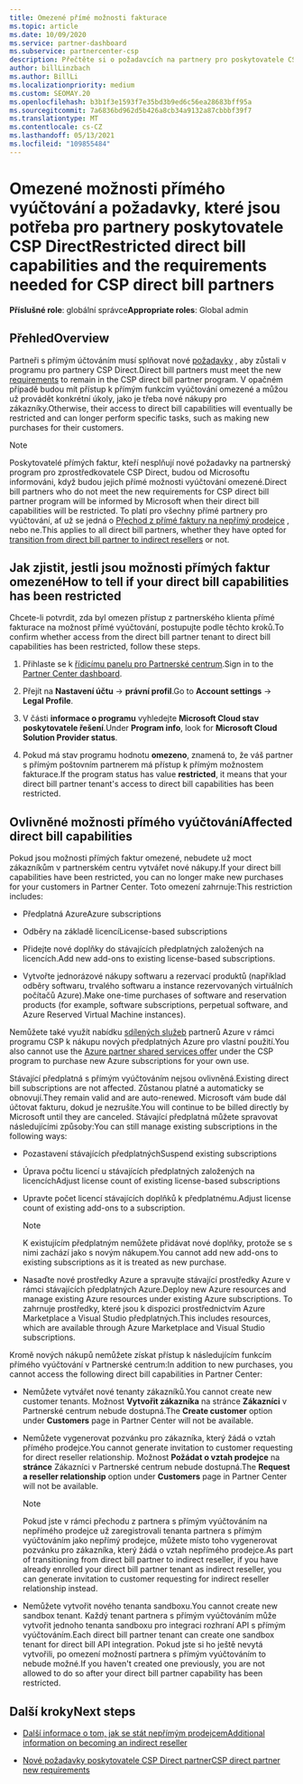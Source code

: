 ```yaml
---
title: Omezené přímé možnosti fakturace
ms.topic: article
ms.date: 10/09/2020
ms.service: partner-dashboard
ms.subservice: partnercenter-csp
description: Přečtěte si o požadavcích na partnery pro poskytovatele CSP a o tom, jak zamezit omezením možností. Zjistěte, jestli jsou vaše schopnosti omezené.
author: billLinzbach
ms.author: BillLi
ms.localizationpriority: medium
ms.custom: SEOMAY.20
ms.openlocfilehash: b3b1f3e1593f7e35bd3b9ed6c56ea28683bff95a
ms.sourcegitcommit: 7a6836bd962d5b426a8cb34a9132a87cbbbf39f7
ms.translationtype: MT
ms.contentlocale: cs-CZ
ms.lasthandoff: 05/13/2021
ms.locfileid: "109855484"
---
```

# <a name="restricted-direct-bill-capabilities-and-the-requirements-needed-for-csp-direct-bill-partners"></a><span data-ttu-id="6ab3b-104">Omezené možnosti přímého vyúčtování a požadavky, které jsou potřeba pro partnery poskytovatele CSP Direct</span><span class="sxs-lookup"><span data-stu-id="6ab3b-104">Restricted direct bill capabilities and the requirements needed for CSP direct bill partners</span></span>

<span data-ttu-id="6ab3b-105">**Příslušné role**: globální správce</span><span class="sxs-lookup"><span data-stu-id="6ab3b-105">**Appropriate roles**: Global admin</span></span>

## <a name="overview"></a><span data-ttu-id="6ab3b-106">Přehled</span><span class="sxs-lookup"><span data-stu-id="6ab3b-106">Overview</span></span>

<span data-ttu-id="6ab3b-107">Partneři s přímým účtováním musí splňovat nové [požadavky](direct-partner-new-requirements.md) , aby zůstali v programu pro partnery CSP Direct.</span><span class="sxs-lookup"><span data-stu-id="6ab3b-107">Direct bill partners must meet the new [requirements](direct-partner-new-requirements.md) to remain in the CSP direct bill partner program.</span></span> <span data-ttu-id="6ab3b-108">V opačném případě budou mít přístup k přímým funkcím vyúčtování omezené a můžou už provádět konkrétní úkoly, jako je třeba nové nákupy pro zákazníky.</span><span class="sxs-lookup"><span data-stu-id="6ab3b-108">Otherwise, their access to direct bill capabilities will eventually be restricted and can longer perform specific tasks, such as making new purchases for their customers.</span></span>

> [!Note]
> <span data-ttu-id="6ab3b-109">Poskytovatelé přímých faktur, kteří nesplňují nové požadavky na partnerský program pro zprostředkovatele CSP Direct, budou od Microsoftu informováni, když budou jejich přímé možnosti vyúčtování omezené.</span><span class="sxs-lookup"><span data-stu-id="6ab3b-109">Direct bill partners who do not meet the new requirements for CSP direct bill partner program will be informed by Microsoft when their direct bill capabilities will be restricted.</span></span> <span data-ttu-id="6ab3b-110">To platí pro všechny přímé partnery pro vyúčtování, ať už se jedná o [Přechod z přímé faktury na nepřímý prodejce](transition-direct-to-indirect.md) , nebo ne.</span><span class="sxs-lookup"><span data-stu-id="6ab3b-110">This applies to all direct bill partners, whether they have opted for [transition from direct bill partner to indirect resellers](transition-direct-to-indirect.md) or not.</span></span>  

## <a name="how-to-tell-if-your-direct-bill-capabilities-has-been-restricted"></a><span data-ttu-id="6ab3b-111">Jak zjistit, jestli jsou možnosti přímých faktur omezené</span><span class="sxs-lookup"><span data-stu-id="6ab3b-111">How to tell if your direct bill capabilities has been restricted</span></span>

<span data-ttu-id="6ab3b-112">Chcete-li potvrdit, zda byl omezen přístup z partnerského klienta přímé fakturace na možnost přímé vyúčtování, postupujte podle těchto kroků.</span><span class="sxs-lookup"><span data-stu-id="6ab3b-112">To confirm whether access from the direct bill partner tenant to direct bill capabilities has been restricted, follow these steps.</span></span>

1. <span data-ttu-id="6ab3b-113">Přihlaste se k [řídicímu panelu pro Partnerské centrum](https://partner.microsoft.com/dashboard).</span><span class="sxs-lookup"><span data-stu-id="6ab3b-113">Sign in to the [Partner Center dashboard](https://partner.microsoft.com/dashboard).</span></span>

2. <span data-ttu-id="6ab3b-114">Přejít na **Nastavení účtu**  ->  **právní profil**.</span><span class="sxs-lookup"><span data-stu-id="6ab3b-114">Go to **Account settings** -> **Legal Profile**.</span></span>

3. <span data-ttu-id="6ab3b-115">V části **informace o programu** vyhledejte **Microsoft Cloud stav poskytovatele řešení**.</span><span class="sxs-lookup"><span data-stu-id="6ab3b-115">Under **Program info**, look for **Microsoft Cloud Solution Provider status**.</span></span>

4. <span data-ttu-id="6ab3b-116">Pokud má stav programu hodnotu **omezeno**, znamená to, že váš partner s přímým poštovním partnerem má přístup k přímým možnostem fakturace.</span><span class="sxs-lookup"><span data-stu-id="6ab3b-116">If the program status has value **restricted**, it means that your direct bill partner tenant's access to direct bill capabilities has been restricted.</span></span>

## <a name="affected-direct-bill-capabilities"></a><span data-ttu-id="6ab3b-117">Ovlivněné možnosti přímého vyúčtování</span><span class="sxs-lookup"><span data-stu-id="6ab3b-117">Affected direct bill capabilities</span></span>

<span data-ttu-id="6ab3b-118">Pokud jsou možnosti přímých faktur omezené, nebudete už moct zákazníkům v partnerském centru vytvářet nové nákupy.</span><span class="sxs-lookup"><span data-stu-id="6ab3b-118">If your direct bill capabilities have been restricted, you can no longer make new purchases for your customers in Partner Center.</span></span> <span data-ttu-id="6ab3b-119">Toto omezení zahrnuje:</span><span class="sxs-lookup"><span data-stu-id="6ab3b-119">This restriction includes:</span></span>

- <span data-ttu-id="6ab3b-120">Předplatná Azure</span><span class="sxs-lookup"><span data-stu-id="6ab3b-120">Azure subscriptions</span></span>

- <span data-ttu-id="6ab3b-121">Odběry na základě licencí</span><span class="sxs-lookup"><span data-stu-id="6ab3b-121">License-based subscriptions</span></span>

- <span data-ttu-id="6ab3b-122">Přidejte nové doplňky do stávajících předplatných založených na licencích.</span><span class="sxs-lookup"><span data-stu-id="6ab3b-122">Add new add-ons to existing license-based subscriptions.</span></span>

- <span data-ttu-id="6ab3b-123">Vytvořte jednorázové nákupy softwaru a rezervací produktů (například odběry softwaru, trvalého softwaru a instance rezervovaných virtuálních počítačů Azure).</span><span class="sxs-lookup"><span data-stu-id="6ab3b-123">Make one-time purchases of software and reservation products (for example, software subscriptions, perpetual software, and Azure Reserved Virtual Machine instances).</span></span>

<span data-ttu-id="6ab3b-124">Nemůžete také využít nabídku [sdílených služeb](shared-services.md) partnerů Azure v rámci programu CSP k nákupu nových předplatných Azure pro vlastní použití.</span><span class="sxs-lookup"><span data-stu-id="6ab3b-124">You also cannot use the [Azure partner shared services offer](shared-services.md) under the CSP program to purchase new Azure subscriptions for your own use.</span></span>

<span data-ttu-id="6ab3b-125">Stávající předplatná s přímým vyúčtováním nejsou ovlivněná.</span><span class="sxs-lookup"><span data-stu-id="6ab3b-125">Existing direct bill subscriptions are not affected.</span></span> <span data-ttu-id="6ab3b-126">Zůstanou platné a automaticky se obnovují.</span><span class="sxs-lookup"><span data-stu-id="6ab3b-126">They remain valid and are auto-renewed.</span></span> <span data-ttu-id="6ab3b-127">Microsoft vám bude dál účtovat fakturu, dokud je nezrušíte.</span><span class="sxs-lookup"><span data-stu-id="6ab3b-127">You will continue to be billed directly by Microsoft until they are canceled.</span></span> <span data-ttu-id="6ab3b-128">Stávající předplatná můžete spravovat následujícími způsoby:</span><span class="sxs-lookup"><span data-stu-id="6ab3b-128">You can still manage existing subscriptions in the following ways:</span></span>

- <span data-ttu-id="6ab3b-129">Pozastavení stávajících předplatných</span><span class="sxs-lookup"><span data-stu-id="6ab3b-129">Suspend existing subscriptions</span></span>

- <span data-ttu-id="6ab3b-130">Úprava počtu licencí u stávajících předplatných založených na licencích</span><span class="sxs-lookup"><span data-stu-id="6ab3b-130">Adjust license count of existing license-based subscriptions</span></span>

- <span data-ttu-id="6ab3b-131">Upravte počet licencí stávajících doplňků k předplatnému.</span><span class="sxs-lookup"><span data-stu-id="6ab3b-131">Adjust license count of existing add-ons to a subscription.</span></span> 

    >[!Note]
    ><span data-ttu-id="6ab3b-132">K existujícím předplatným nemůžete přidávat nové doplňky, protože se s nimi zachází jako s novým nákupem.</span><span class="sxs-lookup"><span data-stu-id="6ab3b-132">You cannot add new add-ons to existing subscriptions as it is treated as new purchase.</span></span>

- <span data-ttu-id="6ab3b-133">Nasaďte nové prostředky Azure a spravujte stávající prostředky Azure v rámci stávajících předplatných Azure.</span><span class="sxs-lookup"><span data-stu-id="6ab3b-133">Deploy new Azure resources and manage existing Azure resources under existing Azure subscriptions.</span></span> <span data-ttu-id="6ab3b-134">To zahrnuje prostředky, které jsou k dispozici prostřednictvím Azure Marketplace a Visual Studio předplatných.</span><span class="sxs-lookup"><span data-stu-id="6ab3b-134">This includes resources, which are available through Azure Marketplace and Visual Studio subscriptions.</span></span>

<span data-ttu-id="6ab3b-135">Kromě nových nákupů nemůžete získat přístup k následujícím funkcím přímého vyúčtování v Partnerské centrum:</span><span class="sxs-lookup"><span data-stu-id="6ab3b-135">In addition to new purchases, you cannot access the following direct bill capabilities in Partner Center:</span></span>

- <span data-ttu-id="6ab3b-136">Nemůžete vytvářet nové tenanty zákazníků.</span><span class="sxs-lookup"><span data-stu-id="6ab3b-136">You cannot create new customer tenants.</span></span> <span data-ttu-id="6ab3b-137">Možnost **Vytvořit zákazníka** na stránce **Zákazníci** v Partnerské centrum nebude dostupná.</span><span class="sxs-lookup"><span data-stu-id="6ab3b-137">The **Create customer** option under **Customers** page in Partner Center will not be available.</span></span>

- <span data-ttu-id="6ab3b-138">Nemůžete vygenerovat pozvánku pro zákazníka, který žádá o vztah přímého prodejce.</span><span class="sxs-lookup"><span data-stu-id="6ab3b-138">You cannot generate invitation to customer requesting for direct reseller relationship.</span></span> <span data-ttu-id="6ab3b-139">Možnost **Požádat o vztah prodejce** na **stránce** Zákazníci v Partnerské centrum nebude dostupná.</span><span class="sxs-lookup"><span data-stu-id="6ab3b-139">The **Request a reseller relationship** option under **Customers** page in Partner Center will not be available.</span></span>

    >[!NOTE]
    ><span data-ttu-id="6ab3b-140">Pokud jste v rámci přechodu z partnera s přímým vyúčtováním na nepřímého prodejce už zaregistrovali tenanta partnera s přímým vyúčtováním jako nepřímý prodejce, můžete místo toho vygenerovat pozvánku pro zákazníka, který žádá o vztah nepřímého prodejce.</span><span class="sxs-lookup"><span data-stu-id="6ab3b-140">As part of transitioning from direct bill partner to indirect reseller, if you have already enrolled your direct bill partner tenant as indirect reseller, you can generate invitation to customer requesting for indirect reseller relationship instead.</span></span>

- <span data-ttu-id="6ab3b-141">Nemůžete vytvořit nového tenanta sandboxu.</span><span class="sxs-lookup"><span data-stu-id="6ab3b-141">You cannot create new sandbox tenant.</span></span> <span data-ttu-id="6ab3b-142">Každý tenant partnera s přímým vyúčtováním může vytvořit jednoho tenanta sandboxu pro integraci rozhraní API s přímým vyúčtováním.</span><span class="sxs-lookup"><span data-stu-id="6ab3b-142">Each direct bill partner tenant can create one sandbox tenant for direct bill API integration.</span></span> <span data-ttu-id="6ab3b-143">Pokud jste si ho ještě nevytá vytvořili, po omezení možností partnera s přímým vyúčtováním to nebude možné.</span><span class="sxs-lookup"><span data-stu-id="6ab3b-143">If you haven't created one previously, you are not allowed to do so after your direct bill partner capability has been restricted.</span></span>  

## <a name="next-steps"></a><span data-ttu-id="6ab3b-144">Další kroky</span><span class="sxs-lookup"><span data-stu-id="6ab3b-144">Next steps</span></span>

- [<span data-ttu-id="6ab3b-145">Další informace o tom, jak se stát nepřímým prodejcem</span><span class="sxs-lookup"><span data-stu-id="6ab3b-145">Additional information on becoming an indirect reseller</span></span>](https://assetsprod.microsoft.com/csp-directbill-to-indirect-transition.pdf)

- [<span data-ttu-id="6ab3b-146">Nové požadavky poskytovatele CSP Direct partner</span><span class="sxs-lookup"><span data-stu-id="6ab3b-146">CSP direct partner new requirements</span></span>](direct-partner-new-requirements.md)
